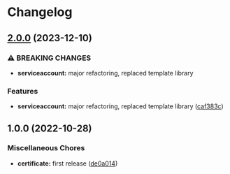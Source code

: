 # Changelog

## [2.0.0](https://github.com/ptonini/helm-charts/compare/certificate-v1.0.0...certificate-v2.0.0) (2023-12-10)


### ⚠ BREAKING CHANGES

* **serviceaccount:** major refactoring, replaced template library

### Features

* **serviceaccount:** major refactoring, replaced template library ([caf383c](https://github.com/ptonini/helm-charts/commit/caf383c01d575c1fcd2e21dafc7897abd43f5b92))

## 1.0.0 (2022-10-28)


### Miscellaneous Chores

* **certificate:** first release ([de0a014](https://github.com/ptonini/helm-charts/commit/de0a014839f40aece78efcd1ce45ce8d5d12f172))
